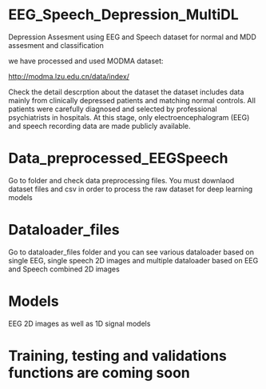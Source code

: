 # EEG_Speech_Depression_MultiDL
Depression Assesment using EEG and Speech dataset for normal and MDD assesment and classification

we have processed and used MODMA dataset: 

http://modma.lzu.edu.cn/data/index/

Check the detail descrption about the dataset
the dataset includes data mainly from clinically depressed patients and matching normal controls. 
All patients were carefully diagnosed and selected by professional psychiatrists in hospitals.
At this stage, only electroencephalogram (EEG) and speech recording data are made publicly available.

# Data_preprocessed_EEGSpeech
Go to folder and check data preprocessing files. You must downlaod dataset files and csv in order to process the raw dataset
for deep learning models

# Dataloader_files
Go to dataloader_files folder and you can see various dataloader based on single EEG, single speech 2D images and multiple dataloader 
based on EEG and Speech combined 2D images

# Models
EEG 2D images as well as 1D signal models

# Training, testing and validations functions are coming soon
